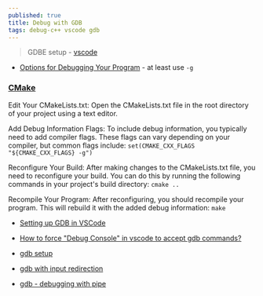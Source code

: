 ```yaml
---
published: true
title: Debug with GDB
tags: debug-c++ vscode gdb
---
```

> GDBE setup - [vscode](https://code.visualstudio.com/docs/cpp/config-linux#_customize-debugging-with-launchjson)

- [ Options for Debugging Your Program](https://gcc.gnu.org/onlinedocs/gcc/Debugging-Options.html) - at least use `-g`

### [CMake](https://chat.openai.com/c/8bffe132-a718-4d6b-84b6-265d1601042e)
Edit Your CMakeLists.txt: Open the CMakeLists.txt file in the root directory of your project using a text editor.

Add Debug Information Flags: To include debug information, you typically need to add compiler flags. These flags can vary depending on your compiler, but common flags include:
`set(CMAKE_CXX_FLAGS "${CMAKE_CXX_FLAGS} -g")`

Reconfigure Your Build: After making changes to the CMakeLists.txt file, you need to reconfigure your build. You can do this by running the following commands in your project's build directory: `cmake ..`

Recompile Your Program: After reconfiguring, you should recompile your program. This will rebuild it with the added debug information: `make`



- [Setting up GDB in VSCode](https://docs.lagerdata.com/tutorials/vscode.html)
- [How to force "Debug Console" in vscode to accept gdb commands?](https://stackoverflow.com/questions/65049467/how-to-force-debug-console-in-vscode-to-accept-gdb-commands)

- [gdb setup](https://github.com/Microsoft/vscode-cpptools/issues/106)
- [gdb with input redirection](https://stackoverflow.com/questions/4758175/how-to-use-gdb-with-input-redirection)
- [gdb - debugging with pipe](https://stackoverflow.com/questions/1456253/gdb-debugging-with-pipe)

